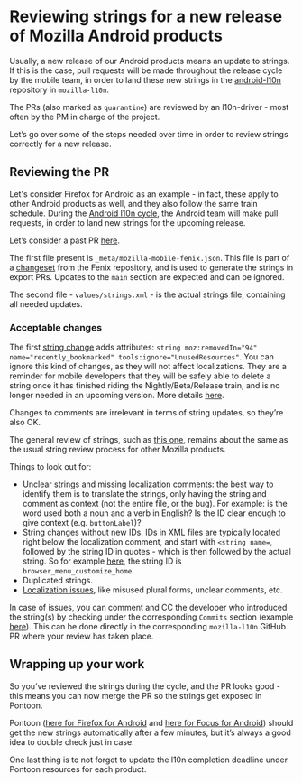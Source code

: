 # Reviewing strings for a new release of Mozilla Android products

Usually, a new release of our Android products means an update to strings. If this is the case, pull requests will be made throughout the release cycle by the mobile team, in order to land these new strings in the [android-l10n](https://github.com/mozilla-l10n/android-l10n) repository in `mozilla-l10n`.

The PRs (also marked as `quarantine`) are reviewed by an l10n-driver - most often by the PM in charge of the project.

Let’s go over some of the steps needed over time in order to review strings correctly for a new release.

## Reviewing the PR

Let's consider Firefox for Android as an example - in fact, these apply to other Android products as well, and they also follow the same train schedule. During the [Android l10n cycle](https://docs.google.com/spreadsheets/d/1hER_w7pOsWSjeBaUqMd_9ClYCCGlwc4jaFYpcBvFE8g/edit#gid=1960046531), the Android team will make pull requests, in order to land new strings for the upcoming release.

Let’s consider a past PR [here](https://github.com/mozilla-l10n/android-l10n/pull/391/files).

The first file present is `_meta/mozilla-mobile-fenix.json`. This file is part of a [changeset](https://github.com/mozilla-mobile/fenix/commit/76c0c4ad1425cfd79c25d707921e8185620ad080) from the Fenix repository, and is used to generate the strings in export PRs. Updates to the `main` section are expected and can be ignored.

The second file - `values/strings.xml` - is the actual strings file, containing all needed updates.

### Acceptable changes

The first [string change](https://github.com/mozilla-l10n/android-l10n/pull/391/files#diff-b8d7151f11faa90ad8cfbb96437f96d05602954aa79c1145cb3232f6a5eb6d38R52) adds attributes: `string moz:removedIn="94" name="recently_bookmarked" tools:ignore="UnusedResources"`. You can ignore this kind of changes, as they will not affect localizations. They are a reminder for mobile developers that they will be safely able to delete a string once it has finished riding the Nightly/Beta/Release train, and is no longer needed in an upcoming version. More details [here](https://github.com/mozilla-mobile/fenix/wiki/Removing-strings).

Changes to comments are irrelevant in terms of string updates, so they’re also OK.

The general review of strings, such as [this one](https://github.com/mozilla-l10n/android-l10n/pull/391/files#diff-b8d7151f11faa90ad8cfbb96437f96d05602954aa79c1145cb3232f6a5eb6d38R662), remains about the same as the usual string review process for other Mozilla products.

Things to look out for:
* Unclear strings and missing localization comments: the best way to identify them is to translate the strings, only having the string and comment as context (not the entire file, or the bug). For example: is the word used both a noun and a verb in English? Is the ID clear enough to give context (e.g. `buttonLabel`)?
* String changes without new IDs. IDs in XML files are typically located right below the localization comment, and start with `<string name=`, followed by the string ID in quotes - which is then followed by the actual string. So for example [here](https://github.com/mozilla-l10n/android-l10n/pull/391/files#diff-b8d7151f11faa90ad8cfbb96437f96d05602954aa79c1145cb3232f6a5eb6d38R223), the string ID is `browser_menu_customize_home`.
* Duplicated strings.
* [Localization issues](https://developer.mozilla.org/en-US/docs/Mozilla/Localization/Localization_content_best_practices), like misused plural forms, unclear comments, etc.

In case of issues, you can comment and CC the developer who introduced the string(s) by checking under the corresponding `Commits` section (example [here](https://github.com/mozilla-l10n/android-l10n/pull/391/commits)). This can be done directly in the corresponding `mozilla-l10n` GitHub PR where your review has taken place.

## Wrapping up your work

So you’ve reviewed the strings during the cycle, and the PR looks good - this means you can now merge the PR so the strings get exposed in Pontoon.

Pontoon ([here for Firefox for Android](https://pontoon.mozilla.org/projects/firefox-for-android/) and [here for Focus for Android](https://pontoon.mozilla.org/projects/focus-for-android/)) should get the new strings automatically after a few minutes, but it’s always a good idea to double check just in case.

One last thing is to not forget to update the l10n completion deadline under Pontoon resources for each product.
